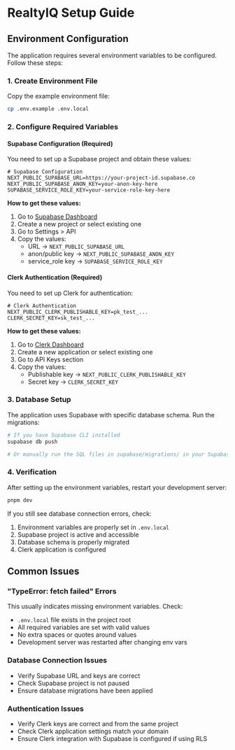 # RealtyIQ Setup Guide

## Environment Configuration

The application requires several environment variables to be configured. Follow these steps:

### 1. Create Environment File

Copy the example environment file:
```bash
cp .env.example .env.local
```

### 2. Configure Required Variables

#### Supabase Configuration (Required)
You need to set up a Supabase project and obtain these values:

```env
# Supabase Configuration
NEXT_PUBLIC_SUPABASE_URL=https://your-project-id.supabase.co
NEXT_PUBLIC_SUPABASE_ANON_KEY=your-anon-key-here
SUPABASE_SERVICE_ROLE_KEY=your-service-role-key-here
```

**How to get these values:**
1. Go to [Supabase Dashboard](https://supabase.com/dashboard)
2. Create a new project or select existing one
3. Go to Settings > API
4. Copy the values:
   - URL → `NEXT_PUBLIC_SUPABASE_URL`
   - anon/public key → `NEXT_PUBLIC_SUPABASE_ANON_KEY`  
   - service_role key → `SUPABASE_SERVICE_ROLE_KEY`

#### Clerk Authentication (Required)
You need to set up Clerk for authentication:

```env
# Clerk Authentication
NEXT_PUBLIC_CLERK_PUBLISHABLE_KEY=pk_test_...
CLERK_SECRET_KEY=sk_test_...
```

**How to get these values:**
1. Go to [Clerk Dashboard](https://clerk.com)
2. Create a new application or select existing one
3. Go to API Keys section
4. Copy the values:
   - Publishable key → `NEXT_PUBLIC_CLERK_PUBLISHABLE_KEY`
   - Secret key → `CLERK_SECRET_KEY`

### 3. Database Setup

The application uses Supabase with specific database schema. Run the migrations:

```bash
# If you have Supabase CLI installed
supabase db push

# Or manually run the SQL files in supabase/migrations/ in your Supabase SQL editor
```

### 4. Verification

After setting up the environment variables, restart your development server:

```bash
pnpm dev
```

If you still see database connection errors, check:
1. Environment variables are properly set in `.env.local`
2. Supabase project is active and accessible
3. Database schema is properly migrated
4. Clerk application is configured

## Common Issues

### "TypeError: fetch failed" Errors

This usually indicates missing environment variables. Check:
- `.env.local` file exists in the project root
- All required variables are set with valid values
- No extra spaces or quotes around values
- Development server was restarted after changing env vars

### Database Connection Issues

- Verify Supabase URL and keys are correct
- Check Supabase project is not paused
- Ensure database migrations have been applied

### Authentication Issues

- Verify Clerk keys are correct and from the same project
- Check Clerk application settings match your domain
- Ensure Clerk integration with Supabase is configured if using RLS